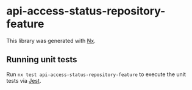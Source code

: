 # api-access-status-repository-feature

This library was generated with [Nx](https://nx.dev).

## Running unit tests

Run `nx test api-access-status-repository-feature` to execute the unit tests via [Jest](https://jestjs.io).
